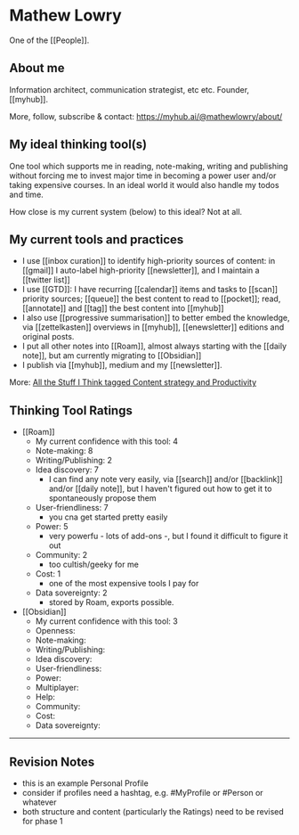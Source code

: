 # Mathew Lowry

One of the [[People]].

## About me

Information architect, communication strategist, etc etc. Founder, [[myhub]].

More, follow, subscribe & contact: <https://myhub.ai/@mathewlowry/about/>

## My ideal thinking tool(s) 

One tool which supports me in reading, note-making, writing and publishing without forcing me to invest major time in becoming a power user and/or taking expensive courses. In an ideal world it would also handle my todos and time.

How close is my current system (below) to this ideal? Not at all.   

## My current tools and practices

* I use  [[inbox curation]] to identify high-priority sources of content: in [[gmail]] I auto-label high-priority [[newsletter]], and I maintain a [[twitter list]]
* I use [[GTD]]: I have recurring [[calendar]] items and tasks to [[scan]] priority sources; [[queue]] the best content to read to [[pocket]]; read, [[annotate]] and [[tag]] the best content into [[myhub]]
* I also use [[progressive summarisation]] to better embed the knowledge,  via [[zettelkasten]] overviews in [[myhub]], [[enewsletter]] editions and original posts.
* I put all other notes into [[Roam]], almost always starting with the [[daily note]], but am currently migrating to [[Obsidian]]
* I publish via [[myhub]], medium and my [[newsletter]].

More: [All the Stuff I Think tagged Content strategy and Productivity](https://myhub.ai/@mathewlowry/?tags=content+strategy&types=think&timeframe=anytime&quality=all&tags=productivity)

## Thinking Tool Ratings
* [[Roam]] 
	* My current confidence with this tool: 4
	* Note-making: 8
	* Writing/Publishing: 2
	* Idea discovery: 7
		* I can find any note very easily, via [[search]] and/or [[backlink]] and/or [[daily note]], but I haven't figured out how to get it to spontaneously propose them
	* User-friendliness: 7
		* you cna get started pretty easily
	* Power: 5
		* very powerfu - lots of add-ons -, but I found it difficult to figure it out
	* Community: 2
		* too cultish/geeky for me
	* Cost: 1
		* one of the most expensive tools I pay for
	* Data sovereignty: 2
		* stored by Roam, exports possible.
* [[Obsidian]]
	* My current confidence with this tool: 3
	* Openness:
	* Note-making: 
	* Writing/Publishing: 
	* Idea discovery: 
	* User-friendliness: 
	* Power: 
	* Multiplayer: 
	* Help: 
	* Community: 
	* Cost: 
	* Data sovereignty: 
---

## Revision Notes

* this is an example Personal Profile
* consider if profiles need a hashtag, e.g. #MyProfile or #Person or whatever
* both structure and content (particularly the Ratings) need to be revised for phase 1
